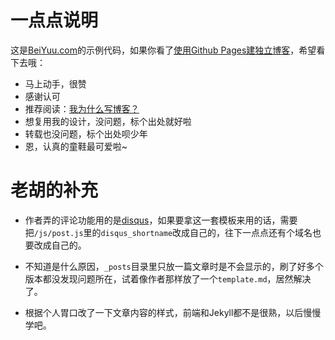 # 一点点说明

这是[BeiYuu.com](http://beiyuu.com)的示例代码，如果你看了[使用Github Pages建独立博客](http://beiyuu.com/github-pages)，希望看下去哦：

* 马上动手，很赞
* 感谢认可
* 推荐阅读：[我为什么写博客？](http://beiyuu.com/why-blog)
* 想复用我的设计，没问题，标个出处就好啦
* 转载也没问题，标个出处呗少年
* 恩，认真的童鞋最可爱啦~

# 老胡的补充

* 作者弄的评论功能用的是[disqus](https://disqus.com/)，如果要拿这一套模板来用的话，需要把`/js/post.js`里的`disqus_shortname`改成自己的，往下一点点还有个域名也要改成自己的。

* 不知道是什么原因，`_posts`目录里只放一篇文章时是不会显示的，刷了好多个版本都没发现问题所在，试着像作者那样放了一个`template.md`，居然解决了。

* 根据个人胃口改了一下文章内容的样式，前端和Jekyll都不是很熟，以后慢慢学吧。
